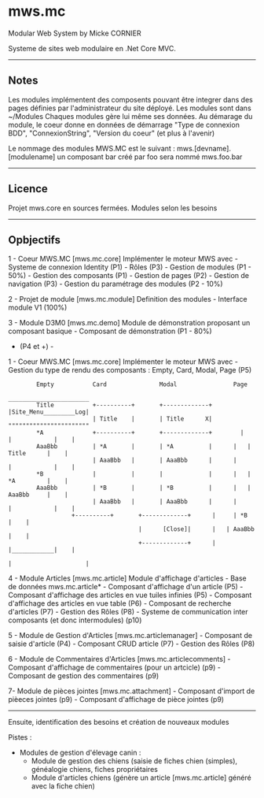 # mws.mc
Modular Web System by Micke CORNIER

Systeme de sites web modulaire en .Net Core MVC.

----------
Notes
----------

Les modules implémentent des composents pouvant être integrer dans des pages définies par l'administrateur du site déployé.
Les modules sont dans ~/Modules
Chaques modules gère lui même ses données.
Au démarage du module, le coeur donne en données de démarrage "Type de connexion BDD", "ConnexionString", "Version du coeur" (et plus à l'avenir)

Le nommage des modules MWS.MC est le suivant :
  mws.[devname].[modulename] un composant bar créé par foo sera nommé mws.foo.bar


----------
Licence
----------

Projet mws.core en sources fermées.
Modules selon les besoins


----------
Opbjectifs
----------

1 - Coeur MWS.MC [mws.mc.core]
    Implémenter le moteur MWS avec 
          - Systeme de connexion Identity (P1)
          - Rôles (P3)
          - Gestion de modules (P1 - 50%)
          - Gestion des composants (P1)
          - Gestion de pages (P2)
          - Gestion de navigation (P3)
          - Gestion du paramétrage des modules (P2 - 10%)

2 - Projet de module [mws.mc.module]
    Definition des modules
          - Interface module V1 (100%)
     
3 - Module D3M0 [mws.mc.demo]
    Module de démonstration proposant un composant basique 
          - Composant de démonstration (P1 - 80%)

- (P4 et +) -

1 - Coeur MWS.MC [mws.mc.core]
    Implémenter le moteur MWS avec 
          - Gestion du type de rendu des composants : Empty, Card, Modal, Page (P5)

	        Empty           Card               Modal                Page
                                                              _______________________
			Title           +----------+       +-------------+      |Site_Menu_________Log|
			                | Title    |       | Title      X|			"""""""""""""""""""""""                         
			*A              +----------+       +-------------+		  | 	|            |    |
			AaaBbb          | *A       |       | *A          |      | 	| Title      |    |
			                | AaaBbb   |       | AaaBbb      |      |	  |            |    |
			*B              |          |       |             |      | 	| *A         |    |
			AaaBbb          | *B       |       | *B          |      | 	| AaaBbb     |    |
			                | AaaBbb   |       | AaaBbb      |      |	  |            |    |
                      +----------+       +-------------+      | 	| *B         |    |
                                         |      [Close]|      |	  | AaaBbb     |    |
                                         +-------------+      |	  |____________|    |
																                              |	                    |

4 - Module Articles [mws.mc.article]
    Module d'affichage d'articles
          - Base de données mws.mc.article*
          - Composant d'affichage d'un article (P5)
          - Composant d'affichage des articles en vue tuiles infinies (P5)
          - Composant d'affichage des articles en vue table (P6)
          - Composant de recherche d'articles (P7)
          - Gestion des Rôles (P8)
          - Systeme de communication inter composants (et donc intermodules) (p10)
          
5 - Module de Gestion d'Articles [mws.mc.articlemanager]
          - Composant de saisie d'article (P4)
          - Composant CRUD article (P7)
          - Gestion des Rôles (P8)

6 - Module de Commentaires d'Articles [mws.mc.articlecomments]
          - Composant d'affichage de commentaires (pour un artcicle) (p9)
          - Composant de gestion des commentaires (p9)

7- Module de pièces jointes [mws.mc.attachment]
          - Composant d'import de pièeces jointes (p9)
          - Composant d'affichage de pièce jointes (p9)

------------------------------------------------------------------------------------
Ensuite, identification des besoins et création de nouveaux modules

Pistes : 
  - Modules de gestion d'élevage canin :
      - Module de gestion des chiens (saisie de fiches chien (simples), généalogie chiens, fiches propriétaires
      - Module d'articles chiens (génère un article [mws.mc.article] généré avec la fiche chien)
